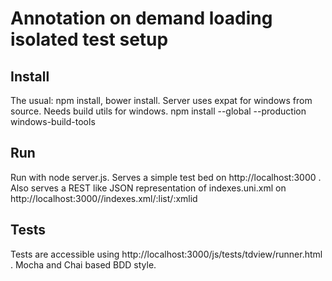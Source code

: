 Annotation on demand loading isolated test setup
================================================

Install
-------

The usual: npm install, bower install.
Server uses expat for windows from source. Needs build utils for windows.
npm install --global --production windows-build-tools

Run
---

Run with node server.js. Serves a simple test bed on http://localhost:3000 .
Also serves a REST like JSON representation of indexes.uni.xml on
http://localhost:3000//indexes.xml/:list/:xmlid

Tests
-----

Tests are accessible using http://localhost:3000/js/tests/tdview/runner.html .
Mocha and Chai based BDD style.


